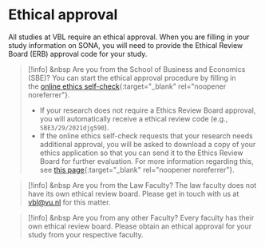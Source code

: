 
# Ethical approval

All studies at VBL require an ethical approval. When you are filling in your study information on SONA, you will need to provide the Ethical Review Board (ERB) approval code for your study.

>[!info] <i class="fa-solid fa-info"></i> &nbsp Are you from the School of Business and Economics (SBE)?
>You can start the ethical approval procedure by filling in the [online ethics self-check](https://vueconomics.eu.qualtrics.com/jfe/form/SV_1SKjMzceWRZIk9D){:target="_blank" rel="noopener noreferrer"}. 
>
>- If your research does not require a Ethics Review Board approval, you will automatically receive a ethical review code (e.g., `SBE3/29/2021djg590`).
>- If the online ethics self-check requests that your research needs additional approval, you will be asked to download a copy of your ethics application so that you can send it to the Ethics Review Board for further evaluation. For more information regarding this, see [this page](https://vu.nl/en/about-vu/faculties/school-of-business-and-economics/more-about/research-office){:target="_blank" rel="noopener noreferrer"}.

>[!info] <i class="fa-solid fa-info"></i> &nbsp Are you from the Law Faculty?
> The law faculty does not have its own ethical review board. Please get in touch with us at [vbl@vu.nl](mailto:vbl@vu.nl) for this matter.


>[!info] <i class="fa-solid fa-info"></i> &nbsp Are you from any other Faculty?
> Every faculty has their own ethical review board. Please obtain an ethical approval for your study from your respective faculty. 
